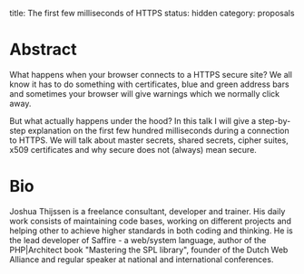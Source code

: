 title: The first few milliseconds of HTTPS
status: hidden
category: proposals

# Abstract
What happens when your browser connects to a HTTPS secure site? We all
know it has to do something with certificates, blue and green address
bars and sometimes your browser will give warnings which we normally
click away.

But what actually happens under the hood? In this talk I will give a
step-by-step explanation on the first few hundred milliseconds during a
connection to HTTPS. We will talk about master secrets, shared secrets,
cipher suites, x509 certificates and why secure does not (always) mean
secure.

# Bio
Joshua Thijssen is a freelance consultant, developer and trainer. His
daily work consists of maintaining code bases, working on different
projects and helping other to achieve higher standards in both coding
and thinking. He is the lead developer of Saffire - a web/system
language, author of the PHP|Architect book "Mastering the SPL library",
founder of the Dutch Web Alliance and regular speaker at national and
international conferences.


